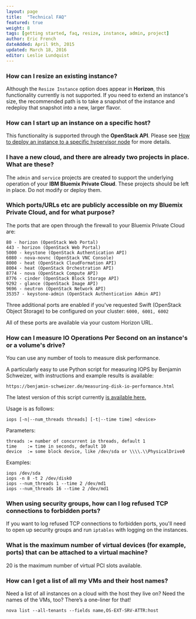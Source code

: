 ```yaml
---
layout: page
title:  "Technical FAQ"
featured: true
weight: 8
tags: [getting started, faq, resize, instance, admin, project]
author: Eric French
dateAdded: April 9th, 2015
updated: March 18, 2016
editor: Leslie Lundquist
---
```


### How can I resize an existing instance?

Although the `Resize Instance` option does appear in **Horizon**, this functionality currently is not supported. If you need to extend an instance's size, the recommended path is to take a snapshot of the instance and redeploy that snapshot into a new, larger flavor.


### How can I start up an instance on a specific host?
This functionality is supported through the **OpenStack API**.  Please see [How to deploy an instance to a specific hypervisor node](http://ibm-blue-box-help.github.io/help-documentation/nova/deploy-to-specific-hypervisor/) for more details.


### I have a new cloud, and there are already two projects in place. What are these?

The `admin` and `service` projects are created to support the underlying operation of your **IBM Bluemix Private Cloud**. These projects should be left in place. Do not modify or deploy them.


### Which ports/URLs etc are publicly accessible on my Bluemix Private Cloud, and for what purpose?

The ports that are open through the firewall to your Bluemix Private Cloud are:

```
80 - horizon (OpenStack Web Portal)
443 - horizon (OpenStack Web Portal)
5000 - keystone (OpenStack Authentication API)
6080 - nova-novnc (OpenStack VNC Console)
8000 - heat (OpenStack CloudFormation API)
8004 - heat (OpenStack Orchestration API)
8774 - nova (OpenStack Compute API)
8776 - cinder (OpenStack Block Storage API)
9292 - glance (OpenStack Image API)
9696 - neutron (OpenStack Network API)
35357 - keystone-admin (OpenStack Authentication Admin API)
```

Three additional ports are enabled if you've requested Swift (OpenStack Object Storage) to be configured on your cluster: `6000, 6001, 6002`

All of these ports are available via your custom Horizon URL.

### How can I measure IO Operations Per Second on an instance's or a volume's drive?


You can use any number of tools to measure disk performance.

A particularly easy to use Python script for measuring IOPS by Benjamin Schweizer, with instructions and example results is available:

`https://benjamin-schweizer.de/measuring-disk-io-performance.html`

The latest version of this script currently [is available here.](https://benjamin-schweizer.de/files/iops/iops-2011-02-11)

Usage is as follows: 

    iops [-n|--num_threads threads] [-t|--time time] <device> 

Parameters:

    threads := number of concurrent io threads, default 1
    time    := time in seconds, default 10
    device  := some block device, like /dev/sda or \\\\.\\PhysicalDrive0

Examples:

    iops /dev/sda
    iops -n 8 -t 2 /dev/disk0
    iops --num_threads 1 --time 2 /dev/md1
    iops --num_threads 16 --time 2 /dev/md1

### When using security groups, how can I log refused TCP connections to forbidden ports?

If you want to log refused TCP connections to forbidden ports, you'll need to open up security groups and run `iptables` with logging on the instances.

### What is the maximum number of virtual devices (for example, ports) that can be attached to a virtual machine?

20 is the maximum number of virtual PCI slots available. 

### How can I get a list of all my VMs and their host names?

Need a list of all instances on a cloud with the host they live on? Need the names of the VMs, too? 
There’s a one-liner for that!

```
nova list --all-tenants --fields name,OS-EXT-SRV-ATTR:host

```
